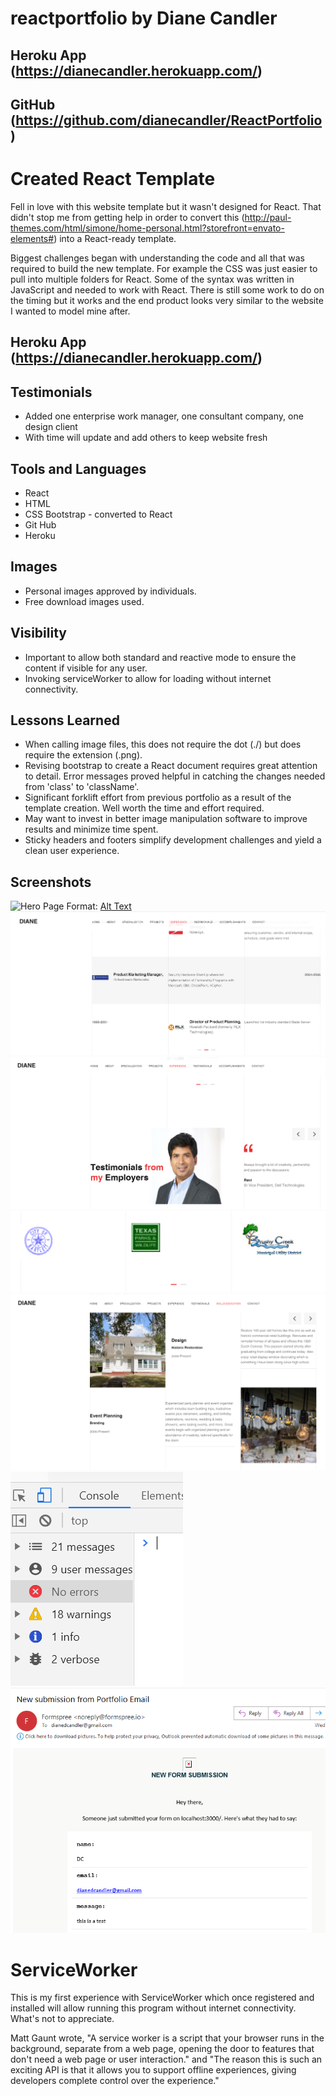 # reactportfolio by Diane Candler

## Heroku App (https://dianecandler.herokuapp.com/)
## GitHub (https://github.com/dianecandler/ReactPortfolio)

# Created React Template
Fell in love with this website template but it wasn't designed for React.  That didn't stop me from getting help in order to convert this (http://paul-themes.com/html/simone/home-personal.html?storefront=envato-elements#) into a React-ready template. 

Biggest challenges began with understanding the code and all that was required to build the new template.  For example the CSS was just easier to pull into multiple folders for React.  Some of the syntax was written in JavaScript and needed to work with React.  There is still some work to do on the timing but it works and the end product looks very similar to the website I wanted to model mine after.

## Heroku App (https://dianecandler.herokuapp.com/)

## Testimonials
* Added one enterprise work manager, one consultant company, one design client
* With time will update and add others to keep website fresh

##  Tools and Languages
* React
* HTML
* CSS Bootstrap - converted to React
* Git Hub 
* Heroku

## Images
* Personal images approved by individuals.
* Free download images used.

## Visibility
* Important to allow both standard and reactive mode to ensure the content if visible for any user.
* Invoking serviceWorker to allow for loading without internet connectivity.

## Lessons Learned
* When calling image files, this does not require the dot (./) but does require the extension (.png).
* Revising bootstrap to create a React document requires great attention to detail.  Error messages proved helpful in catching the changes needed from 'class' to 'className'.
* Significant forklift effort from previous portfolio as a result of the template creation.  Well worth the time and effort required.
* May want to invest in better image manipulation software to improve results and minimize time spent.
* Sticky headers and footers simplify development challenges and yield a clean user experience.

## Screenshots
![Hero Page](/img/heroPage.png)
Format:  [Alt Text](url)
![Experience Page 2 of 3](/public/img/experience.png)
![Testimonials #1](/public/img/Ravi.png)
![Volunteer Logos Page 1 of 2](/public/img/volunteerLogos.png)
![Skills & Education Page 2 of 2](/public/img/skillsEdu.png)
![Publishing w/o Errors](/public/img/noErrors.png)
![Contact Me email proof](/public/img/ctcEmail.png)


# ServiceWorker
This is my first experience with ServiceWorker which once registered and installed will allow running this program without internet connectivity.  What's not to appreciate. 

Matt Gaunt wrote, "A service worker is a script that your browser runs in the background, separate from a web page, opening the door to features that don't need a web page or user interaction." and "The reason this is such an exciting API is that it allows you to support offline experiences, giving developers complete control over the experience."
